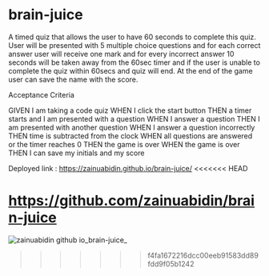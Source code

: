 # brain-juice


 A timed quiz that allows the user to have 60 seconds to complete this quiz.
 User will be presented with 5 multiple choice questions and for each correct answer user will receive one mark and for every incorrect  answer 10 seconds will be taken away from the 60sec timer and if the user is unable to 
complete the quiz within 60secs and quiz will end.
At the end of the game user can save the name with the score.



Acceptance Criteria

GIVEN I am taking a code quiz WHEN I click the start button THEN a timer starts and I am presented with a question WHEN I answer a question THEN I am presented with another question WHEN I answer a question incorrectly THEN time is subtracted from the clock WHEN all questions are answered or the timer reaches 0 THEN the game is over WHEN the game is over THEN I can save my initials and my score








Deployed link : https://zainuabidin.github.io/brain-juice/
<<<<<<< HEAD

https://github.com/zainuabidin/brain-juice
=======
![zainuabidin github io_brain-juice_](https://user-images.githubusercontent.com/95305672/149683457-a9bd81dd-0d8f-4002-8fa8-31f2c6c13fb3.png)
>>>>>>> f4fa1672216dcc00eeb91583dd89fdd9f05b1242
